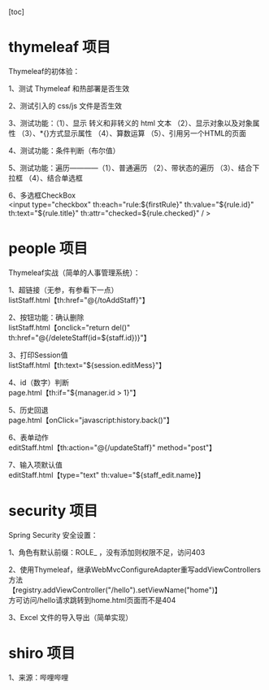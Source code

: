 [toc]
# thymeleaf 项目
Thymeleaf的初体验：  
  
1、测试 Thymeleaf 和热部署是否生效  

2、测试引入的 css/js 文件是否生效  
  
3、测试功能：（1）、显示 转义和非转义的 html 文本 	（2）、显示对象以及对象属性  （3）、*{}方式显示属性  （4）、算数运算  （5）、引用另一个HTML的页面  
  
4、测试功能：条件判断（布尔值）  
    
5、测试功能：遍历————（1）、普通遍历   （2）、带状态的遍历   （3）、结合下拉框    （4）、结合单选框 
 
6、多选框CheckBox  
<input type="checkbox" th:each="rule:${firstRule}" th:value="${rule.id}"  th:text="${rule.title}" th:attr="checked=${rule.checked}" / >
  
# people 项目
Thymeleaf实战（简单的人事管理系统）： 
  
1、超链接（无参，有参看下一点）  
listStaff.html【th:href="@{/toAddStaff}"】
  
2、按钮功能：确认删除  
listStaff.html【onclick="return del()" th:href="@{/deleteStaff(id=${staff.id})}"】  
  
3、打印Session值  
listStaff.html【th:text="${session.editMess}"】  
  
4、id（数字）判断  
page.html【th:if="${manager.id > 1}"】  
  
5、历史回退  
page.html【onClick="javascript:history.back()"】  
  
6、表单动作  
editStaff.html【th:action="@{/updateStaff}" method="post"】  
  
7、输入项默认值  
editStaff.html【type="text" th:value="${staff_edit.name}】  
  
# security 项目  
Spring Security 安全设置：  
  
1、角色有默认前缀：ROLE_ ，没有添加则权限不足，访问403  
  
2、使用Thymeleaf，继承WebMvcConfigureAdapter重写addViewControllers方法  
【registry.addViewController("/hello").setViewName("home")】  
方可访问/hello请求跳转到home.html页面而不是404  
  
3、Excel 文件的导入导出（简单实现） 
 
# shiro 项目  
 
1、来源：哔哩哔哩
